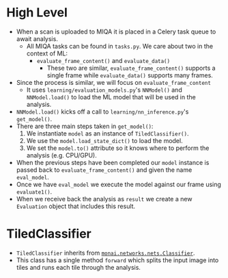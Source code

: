 # High Level
- When a scan is uploaded to MIQA it is placed in a Celery task queue to await analysis.
    - All MIQA tasks can be found in `tasks.py`. We care about two in the context of ML: 
        - `evaluate_frame_content()` and `evaluate_data()`
            - These two are similar, `evaluate_frame_content()` supports a single frame while `evaluate_data()` supports many frames.
- Since the process is similar, we will focus on `evaluate_frame_content`
    - It uses `learning/evaluation_models.py`'s `NNModel()` and `NNModel.load()` to load the ML model that will be used in the analysis.
- `NNModel.load()` kicks off a call to `learning/nn_inference.py`'s `get_model()`.
- There are three main steps taken in `get_model()`:
    1. We instantiate `model` as an instance of `TiledClassifier()`.
    2. We use the `model.load_state_dict()` to load the model.
    3. We set the `model.to()` attribute so it knows where to perform the analysis (e.g. CPU/GPU).
- When the previous steps have been completed our `model` instance is passed back to `evaluate_frame_content()` and given the name `eval_model`.
- Once we have `eval_model` we execute the model against our frame using `evaluate1()`.
- When we receive back the analysis as `result` we create a new `Evaluation` object that includes this result.

# TiledClassifier
- `TiledClassifier` inherits from [`monai.networks.nets.Classifier`](https://docs.monai.io/en/stable/networks.html#classifier).
- This class has a single method `forward` which splits the input image into tiles and runs each tile through the analysis.
